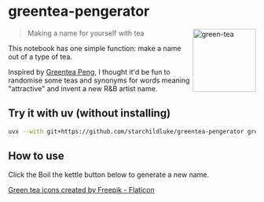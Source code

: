# greentea-pengerator
<img width="128" height="128" alt="green-tea" src="https://github.com/user-attachments/assets/4189fb03-512e-4d9e-b7cd-4ead0f7873ca" align="right" />

> Making a name for yourself with tea

This notebook has one simple function: make a name out of a type of tea.

Inspired by [Greentea Peng](https://en.wikipedia.org/wiki/Greentea_Peng), I thought it'd be fun to randomise some teas and synonyms for words meaning "attractive" and invent a new R&B artist name.

## Try it with uv (without installing)

```bash
uvx --with git+https://github.com/starchildluke/greentea-pengerator greentea-pengerator
```

## How to use

Click the Boil the kettle button below to generate a new name.

<a href="https://www.flaticon.com/free-icons/green-tea" title="green tea icons">Green tea icons created by Freepik - Flaticon</a>
